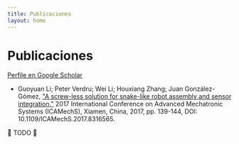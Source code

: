 ```yaml
---
title: Publicaciones
layout: home
---
```


# Publicaciones

[Perfile en Google Scholar](https://scholar.google.com/citations?user=khh9100AAAAJ)  

* Guoyuan Li; Peter Verdru; Wei Li; Houxiang Zhang; Juan González-Gómez, ["A screw-less solution for snake-like robot assembly and sensor integration,"](https://ieeexplore.ieee.org/abstract/document/8316565) 2017 International Conference on Advanced Mechatronic Systems (ICAMechS), Xiamen, China, 2017, pp. 139-144, DOI: 10.1109/ICAMechS.2017.8316565.


🚧 TODO 🚧  

